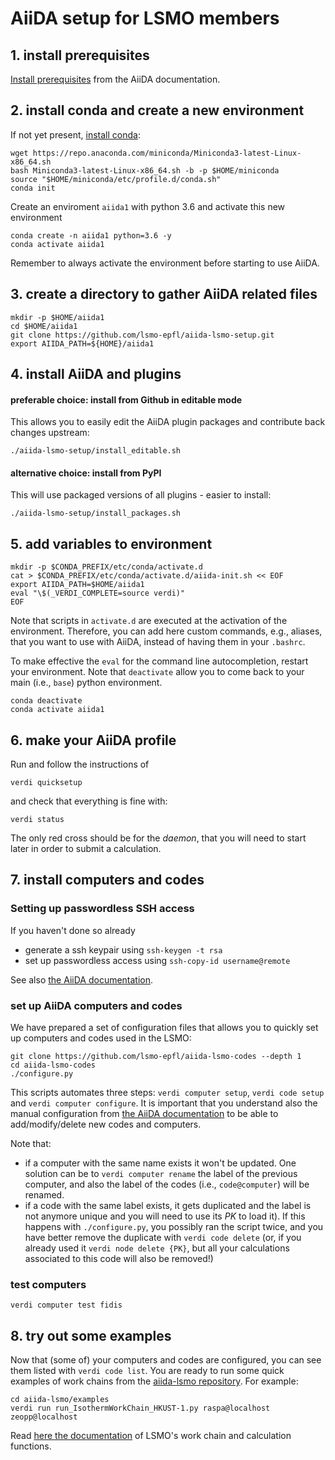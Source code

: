 # AiiDA setup for LSMO members

## 1. install prerequisites

[Install prerequisites](https://aiida-core.readthedocs.io/en/latest/install/quick_installation.html#prerequisites)
from the AiiDA documentation.

## 2. install conda and create a new environment

If not yet present, [install conda](https://docs.conda.io/en/latest/miniconda.html):
```
wget https://repo.anaconda.com/miniconda/Miniconda3-latest-Linux-x86_64.sh
bash Miniconda3-latest-Linux-x86_64.sh -b -p $HOME/miniconda
source "$HOME/miniconda/etc/profile.d/conda.sh"
conda init
```
Create an enviroment `aiida1` with python 3.6 and activate this new environment
```
conda create -n aiida1 python=3.6 -y
conda activate aiida1
```
Remember to always activate the environment before starting to use AiiDA.

## 3. create a directory to gather AiiDA related files

```
mkdir -p $HOME/aiida1
cd $HOME/aiida1
git clone https://github.com/lsmo-epfl/aiida-lsmo-setup.git
export AIIDA_PATH=${HOME}/aiida1
```

## 4. install AiiDA and plugins

#### preferable choice: install from Github in editable mode
This allows you to easily edit the AiiDA plugin packages and contribute back changes upstream:
```
./aiida-lsmo-setup/install_editable.sh
```
#### alternative choice: install from PyPI
This will use packaged versions of all plugins - easier to install:
```
./aiida-lsmo-setup/install_packages.sh
```

## 5. add variables to environment
```
mkdir -p $CONDA_PREFIX/etc/conda/activate.d
cat > $CONDA_PREFIX/etc/conda/activate.d/aiida-init.sh << EOF
export AIIDA_PATH=$HOME/aiida1
eval "\$(_VERDI_COMPLETE=source verdi)"
EOF
```
Note that scripts in `activate.d` are executed at the activation of the environment.
Therefore, you can add here custom commands, e.g., aliases, that you want to use with AiiDA,
instead of having them in your `.bashrc`.

To make effective the `eval` for the command line autocompletion, restart your environment.
Note that `deactivate` allow you to come back to your main (i.e., `base`) python environment.

```
conda deactivate
conda activate aiida1
```

## 6. make your AiiDA profile

Run and follow the instructions of
```
verdi quicksetup
```
and check that everything is fine with:
```
verdi status
```
The only red cross should be for the *daemon*, that you will need to start later in order to submit a calculation.

## 7. install computers and codes

### Setting up passwordless SSH access

If you haven't done so already

 * generate a ssh keypair using `ssh-keygen -t rsa`
 * set up passwordless access using `ssh-copy-id username@remote`

See also [the AiiDA documentation](https://aiida-core.readthedocs.io/en/latest/get_started/computers.html).

### set up AiiDA computers and codes

We have prepared a set of configuration files that allows you to quickly set up computers and codes used in the LSMO:
```
git clone https://github.com/lsmo-epfl/aiida-lsmo-codes --depth 1
cd aiida-lsmo-codes
./configure.py
```

This scripts automates three steps: `verdi computer setup`, `verdi code setup` and `verdi computer configure`.
It is important that you understand also the manual configuration from
[the AiiDA documentation](https://aiida-core.readthedocs.io/en/latest/get_started/computers.html#computer-setup-and-configuration)
to be able to add/modify/delete new codes and computers.

Note that:
* if a computer with the same name exists it won't be updated. One solution can be to `verdi computer rename` the label
  of the previous computer, and also the label of the codes (i.e., `code@computer`) will be renamed.
* if a code with the same label exists, it gets duplicated and the label is not anymore unique and you will need to use
  its *PK* to load it). If this happens with `./configure.py`, you possibly ran the script twice, and you have better remove
  the duplicate with `verdi code delete` (or, if you already used it `verdi node delete {PK}`, but all your calculations
  associated to this code will also be removed!)

### test computers
```
verdi computer test fidis
```

## 8. try out some examples

Now that (some of) your computers and codes are configured, you can see them listed with `verdi code list`.
You are ready to run some quick examples of work chains from the
[aiida-lsmo repository](https://github.com/lsmo-epfl/aiida-lsmo).
For example:
```
cd aiida-lsmo/examples
verdi run run_IsothermWorkChain_HKUST-1.py raspa@localhost zeopp@localhost
```
Read [here the documentation](https://aiida-lsmo.readthedocs.io/) of LSMO's work chain and calculation functions.
